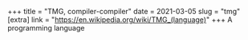 +++
title = "TMG, compiler-compiler"
date = 2021-03-05
slug = "tmg"
[extra]
link = "https://en.wikipedia.org/wiki/TMG_(language)"
+++
A programming language

